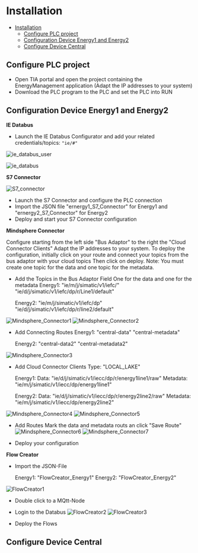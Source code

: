# Installation

- [Installation](#installation)
  - [Configure PLC project](#configure-plc-project)
  - [Configuration Device Energy1 and Energy2](#configuration-device-energy1-and-energy2)
  - [Configure Device Central](#configure-device-central)
  

## Configure PLC project

- Open TIA portal and open the project containing the EnergyManagement application (Adapt the IP addresses to your system)
- Download the PLC program to the PLC and set the PLC into RUN
   

## Configuration Device Energy1 and Energy2

**IE Databus**

- Launch the IE Databus Configurator and add your related credentials/topics:
`"ie/#"`

![ie_databus_user](graphics/IE_Databus_User.png)

![ie_databus](graphics/IE_Databus.png)

**S7 Connector**
  
![S7_connector](graphics/S7_Connector.png)

- Launch the S7 Connector and configure the PLC connection 
- Import the JSON file "ernergy1_S7_Connector" for Energy1 and "ernergy2_S7_Connector" for Energy2
- Deploy and start your S7 Connector configuration

**Mindsphere Connector** 

Configure starting from the left side "Bus Adaptor" to the right the "Cloud Connector Clients" Adapt the IP addresses to your system.
To deploy the configuration, initially click on your route and connect your topics from the bus adaptor with your cloud topics 
Then click on deploy. 
Note: You must create one topic for the data and one topic for the metadata. 

- Add the Topics in the Bus Adaptor Field
  One for the data and one for the metadata
  Energy1:
  "ie/m/j/simatic/v1/iefc/"
  "ie/d/j/simatic/v1/iefc/dp/r/Line1/default"
  
  Energy2:
  "ie/m/j/simatic/v1/iefc/dp"
  "ie/d/j/simatic/v1/iefc/dp/r/line2/default"

![Mindsphere_Connector1](graphics/Mindsphere_Connector_Topic1.png)
![Mindsphere_Connector2](graphics/Mindsphere_Connector_Topic2.png)

- Add Connecting Routes
  Energy1:
  "central-data"
  "central-metadata"
  
  Energy2:
  "central-data2"
  "central-metadata2"

![Mindsphere_Connector3](graphics/Mindsphere_Connector_Rout.png)

- Add Cloud Connector Clients
  Type: "LOCAL_LAKE"
  
  Energy1:
  Data: "ie/d/j/simatic/v1/iecc/dp/r/energy1line1/raw"
  Metadata: "ie/m/j/simatic/v1/iecc/dp/energy1line1"
  
  Energy2:
  Data: "ie/d/j/simatic/v1/iecc/dp/r/energy2line2/raw"
  Metadata: "ie/m/j/simatic/v1/iecc/dp/energy2line2"

![Mindsphere_Connector4](graphics/Mindsphere_Connector_Client1.png)
![Mindsphere_Connector5](graphics/Mindsphere_Connector_Client2.png)

- Add Routes 
  Mark the data and metadata routs an click "Save Route" 
![Mindsphere_Connector6](graphics/Mindsphere_Connector_Rout1.png)
![Mindsphere_Connector7](graphics/Mindsphere_Connector_Rout2.png)

- Deploy your configuration

**Flow Creator**
- Import the JSON-File
  
  Energy1:
  "FlowCreator_Energy1"
  Energy2:
  "FlowCreator_Energy2"

![FlowCreator1](graphics/Flow_Creator1.png)

- Double click to a MQtt-Node  
- Login to the Databus
![FlowCreator2](graphics/Flow_Creator2.png)
![FlowCreator3](graphics/Flow_Creator3.png)

- Deploy the Flows

## Configure Device Central
